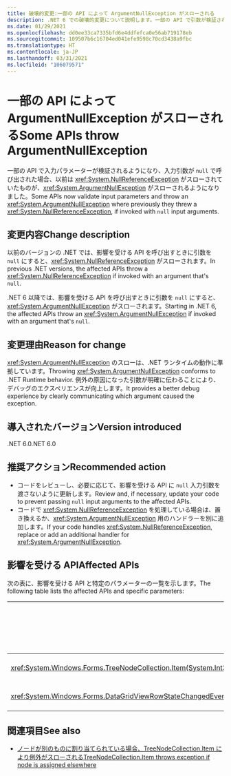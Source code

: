 ```yaml
---
title: 破壊的変更:一部の API によって ArgumentNullException がスローされる
description: .NET 6 での破壊的変更について説明します。一部の API で引数が検証され、ArgumentNullException がスローされるようになりました。
ms.date: 01/29/2021
ms.openlocfilehash: dd0ee33ca7335bfd6e4ddfefca0e56ab719178eb
ms.sourcegitcommit: 109507b6c16704ed041efe9598c70cd3438a9fbc
ms.translationtype: HT
ms.contentlocale: ja-JP
ms.lasthandoff: 03/31/2021
ms.locfileid: "106079571"
---
```

# <a name="some-apis-throw-argumentnullexception"></a><span data-ttu-id="65f29-103">一部の API によって ArgumentNullException がスローされる</span><span class="sxs-lookup"><span data-stu-id="65f29-103">Some APIs throw ArgumentNullException</span></span>

<span data-ttu-id="65f29-104">一部の API で入力パラメーターが検証されるようになり、入力引数が `null` で呼び出された場合、以前は <xref:System.NullReferenceException> がスローされていたものが、<xref:System.ArgumentNullException> がスローされるようになりました。</span><span class="sxs-lookup"><span data-stu-id="65f29-104">Some APIs now validate input parameters and throw an <xref:System.ArgumentNullException> where previously they threw a <xref:System.NullReferenceException>, if invoked with `null` input arguments.</span></span>

## <a name="change-description"></a><span data-ttu-id="65f29-105">変更内容</span><span class="sxs-lookup"><span data-stu-id="65f29-105">Change description</span></span>

<span data-ttu-id="65f29-106">以前のバージョンの .NET では、影響を受ける API を呼び出すときに引数を `null` にすると、<xref:System.NullReferenceException> がスローされます。</span><span class="sxs-lookup"><span data-stu-id="65f29-106">In previous .NET versions, the affected APIs throw a <xref:System.NullReferenceException> if invoked with an argument that's `null`.</span></span>

<span data-ttu-id="65f29-107">.NET 6 以降では、影響を受ける API を呼び出すときに引数を `null` にすると、<xref:System.ArgumentNullException> がスローされます。</span><span class="sxs-lookup"><span data-stu-id="65f29-107">Starting in .NET 6, the affected APIs throw an <xref:System.ArgumentNullException> if invoked with an argument that's `null`.</span></span>

## <a name="reason-for-change"></a><span data-ttu-id="65f29-108">変更理由</span><span class="sxs-lookup"><span data-stu-id="65f29-108">Reason for change</span></span>

<span data-ttu-id="65f29-109"><xref:System.ArgumentNullException> のスローは、.NET ランタイムの動作に準拠しています。</span><span class="sxs-lookup"><span data-stu-id="65f29-109">Throwing <xref:System.ArgumentNullException> conforms to .NET Runtime behavior.</span></span> <span data-ttu-id="65f29-110">例外の原因になった引数が明確に伝わることにより、デバッグのエクスペリエンスが向上します。</span><span class="sxs-lookup"><span data-stu-id="65f29-110">It provides a better debug experience by clearly communicating which argument caused the exception.</span></span>

## <a name="version-introduced"></a><span data-ttu-id="65f29-111">導入されたバージョン</span><span class="sxs-lookup"><span data-stu-id="65f29-111">Version introduced</span></span>

<span data-ttu-id="65f29-112">.NET 6.0</span><span class="sxs-lookup"><span data-stu-id="65f29-112">.NET 6.0</span></span>

## <a name="recommended-action"></a><span data-ttu-id="65f29-113">推奨アクション</span><span class="sxs-lookup"><span data-stu-id="65f29-113">Recommended action</span></span>

- <span data-ttu-id="65f29-114">コードをレビューし、必要に応じて、影響を受ける API に `null` 入力引数を渡さないように更新します。</span><span class="sxs-lookup"><span data-stu-id="65f29-114">Review and, if necessary, update your code to prevent passing `null` input arguments to the affected APIs.</span></span>
- <span data-ttu-id="65f29-115">コードで <xref:System.NullReferenceException> を処理している場合は、置き換えるか、<xref:System.ArgumentNullException> 用のハンドラーを別に追加します。</span><span class="sxs-lookup"><span data-stu-id="65f29-115">If your code handles <xref:System.NullReferenceException>, replace or add an additional handler for <xref:System.ArgumentNullException>.</span></span>

## <a name="affected-apis"></a><span data-ttu-id="65f29-116">影響を受ける API</span><span class="sxs-lookup"><span data-stu-id="65f29-116">Affected APIs</span></span>

<span data-ttu-id="65f29-117">次の表に、影響を受ける API と特定のパラメーターの一覧を示します。</span><span class="sxs-lookup"><span data-stu-id="65f29-117">The following table lists the affected APIs and specific parameters:</span></span>

| <span data-ttu-id="65f29-118">メソッド/プロパティ</span><span class="sxs-lookup"><span data-stu-id="65f29-118">Method/property</span></span> | <span data-ttu-id="65f29-119">パラメーター名</span><span class="sxs-lookup"><span data-stu-id="65f29-119">Parameter name</span></span> | <span data-ttu-id="65f29-120">変更されたバージョン</span><span class="sxs-lookup"><span data-stu-id="65f29-120">Version changed</span></span> |
|-|-|-|
| <xref:System.Windows.Forms.TreeNodeCollection.Item(System.Int32)?displayProperty=fullName> | `index` | <span data-ttu-id="65f29-121">Preview 1</span><span class="sxs-lookup"><span data-stu-id="65f29-121">Preview 1</span></span> |
| <xref:System.Windows.Forms.DataGridViewRowStateChangedEventArgs.%23ctor(System.Windows.Forms.DataGridViewRow,System.Windows.Forms.DataGridViewElementStates)> | `dataGridViewRow` | <span data-ttu-id="65f29-122">Preview 4</span><span class="sxs-lookup"><span data-stu-id="65f29-122">Preview 4</span></span> |

## <a name="see-also"></a><span data-ttu-id="65f29-123">関連項目</span><span class="sxs-lookup"><span data-stu-id="65f29-123">See also</span></span>

- [<span data-ttu-id="65f29-124">ノードが別のものに割り当てられている場合、TreeNodeCollection.Item により例外がスローされる</span><span class="sxs-lookup"><span data-stu-id="65f29-124">TreeNodeCollection.Item throws exception if node is assigned elsewhere</span></span>](treenodecollection-item-throws-argumentexception.md)

<!--

### Affected APIs

- `P:System.Windows.Forms.TreeNodeCollection.Item(System.Int32)`
- `M:System.Windows.Forms.DataGridViewRowStateChangedEventArgs.#ctor(System.Windows.Forms.DataGridViewRow,System.Windows.Forms.DataGridViewElementStates)`

### Category

Windows Forms

-->
